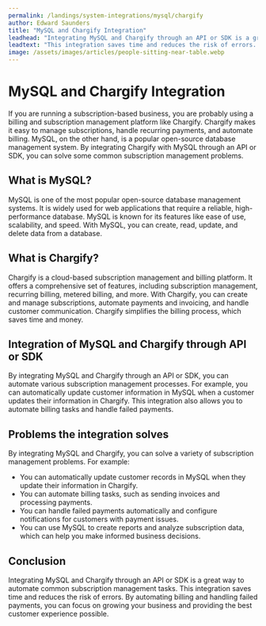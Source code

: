 ```yaml
---
permalink: /landings/system-integrations/mysql/chargify
author: Edward Saunders
title: "MySQL and Chargify Integration"
leadhead: "Integrating MySQL and Chargify through an API or SDK is a great way to automate common subscription management tasks"
leadtext: "This integration saves time and reduces the risk of errors. By automating billing and handling failed payments, you can focus on growing your business and providing the best customer experience possible."
image: /assets/images/articles/people-sitting-near-table.webp
---
```

<div class="arttext">
<h1>MySQL and Chargify Integration</h1>

<p>If you are running a subscription-based business, you are probably using a billing and subscription management platform like Chargify. Chargify makes it easy to manage subscriptions, handle recurring payments, and automate billing. MySQL, on the other hand, is a popular open-source database management system. By integrating Chargify with MySQL through an API or SDK, you can solve some common subscription management problems.</p>

<h2>What is MySQL?</h2>

<p>MySQL is one of the most popular open-source database management systems. It is widely used for web applications that require a reliable, high-performance database. MySQL is known for its features like ease of use, scalability, and speed. With MySQL, you can create, read, update, and delete data from a database.</p>

<h2>What is Chargify?</h2>

<p>Chargify is a cloud-based subscription management and billing platform. It offers a comprehensive set of features, including subscription management, recurring billing, metered billing, and more. With Chargify, you can create and manage subscriptions, automate payments and invoicing, and handle customer communication. Chargify simplifies the billing process, which saves time and money.</p>

<h2>Integration of MySQL and Chargify through API or SDK</h2>

<p>By integrating MySQL and Chargify through an API or SDK, you can automate various subscription management processes. For example, you can automatically update customer information in MySQL when a customer updates their information in Chargify. This integration also allows you to automate billing tasks and handle failed payments.</p>

<h2>Problems the integration solves</h2>

<p>By integrating MySQL and Chargify, you can solve a variety of subscription management problems. For example:</p>

<ul>

<li>You can automatically update customer records in MySQL when they update their information in Chargify.</li>

<li>You can automate billing tasks, such as sending invoices and processing payments.</li>

<li>You can handle failed payments automatically and configure notifications for customers with payment issues.</li>

<li>You can use MySQL to create reports and analyze subscription data, which can help you make informed business decisions.</li>

</ul>

<h2>Conclusion</h2>

<p>Integrating MySQL and Chargify through an API or SDK is a great way to automate common subscription management tasks. This integration saves time and reduces the risk of errors. By automating billing and handling failed payments, you can focus on growing your business and providing the best customer experience possible.</p>

</div>